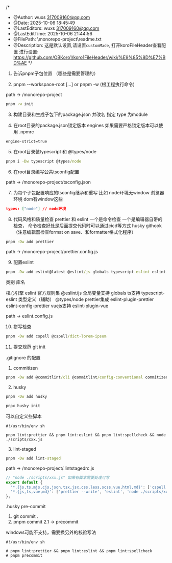 /*
 * @Author: wuxs 317009160@qq.com
 * @Date: 2025-10-06 18:45:49
 * @LastEditors: wuxs 317009160@qq.com
 * @LastEditTime: 2025-10-06 21:44:56
 * @FilePath: \monorepo-project\readme.txt
 * @Description: 这是默认设置,请设置`customMade`, 打开koroFileHeader查看配置 进行设置: https://github.com/OBKoro1/koro1FileHeader/wiki/%E9%85%8D%E7%BD%AE
 */
1. 告诉pnpm子包位置 （哪些是需要管理的）

2. pnpm --workspace-root [...] or pnpm -w (根工程执行命令)

path -> /monorepo-project

```cmd
pnpm -w init
```

3. 构建目录和生成子包下的package.json 并改名 指定 type 为module

4. 在root目录的package.json锁定版本 engines 如果需要严格锁定版本可以使用 .npmrc

```.npmrc
engine-strict=true
```

5. 在root目录装typescript 和 @types/node

```cmd
pnpm i -Dw typescript @types/node
```

6. 在root目录编写公共tsconfig配置

path -> /monorepo-project/tsconfig.json

7. 为每个子包配置响应的tsconfig继承和重写 比如 node环境无window 浏览器环境 dom有window这些

```json
types: ["node"] // node环境
```

8. 代码风格和质量检查 prettier 和 eslint
   一个是命令检查 一个是编辑器自带的检查， 命令检查好处是后面提交代码时可以通过cicd等方式 husky githook （注意编辑器检查format on save、和formatter格式化程序）

```cmd
pnpm -Dw add prettier
```

path -> /monorepo-project/prettier.config.js

9. 配置eslint

```cmd
pnpm -Dw add eslint@latest @eslint/js globals typescript-eslint eslint-plugin-prettier eslint-config-prettier eslint-plugin-vue @types/node

```

类别 库名

核心引擎 eslint
官方规则集 @eslint/js
全局变量支持 globals
ts支持 typescript-eslint
类型定义（辅助） @types/node
prettier集成 eslint-plugin-prettier eslint-config-prettier
vuejs支持 eslint-plugin-vue

path -> eslint.config.js

10. 拼写检查

```cmd
pnpm -Dw add cspell @cspell/dict-lorem-ipsum
```

11. 提交规范
    git init

.gitignore 的配置

1. commitizen

```cmd
pnpm -Dw add @commitlint/cli @commitlint/config-conventional commitizen cz-git

```

2. husky

```cmd
pnpm -Dw add husky

pnpx husky init
```

可以自定义些脚本

```pre-commit
#!/usr/bin/env sh

pnpm lint:prettier && pnpm lint:eslint && pnpm lint:spellcheck && node ./scripts/xxx.js
```

3. lint-staged

```cmd
pnpm -Dw add lint-staged

```

path -> /monorepo-project/.lintstagedrc.js

```js
// "node ./scripts/xxx.js" 如果有脚本需要处理可写
export default {
  '*.{js,ts,mjs,cjs,json,tsx,jsx,css,less,scss,vue,html,md}': ['cspell lint'],
  '*.{js,ts,vue,md}': ['prettier --write', 'eslint', 'node ./scripts/xxx.js']
};
```

.husky
pre-commit

1. git commit .
2. pnpm commit
   2.1 -> precommit

windows可能不支持，需要换另外的校验写法

```
#!/usr/bin/env sh

# pnpm lint:prettier && pnpm lint:eslint && pnpm lint:spellcheck
# pnpm precommit
```
